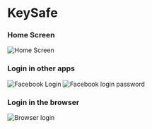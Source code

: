 # KeySafe

### Home Screen
![Home Screen](https://raw.githubusercontent.com/carlostojal/KeySafe/master/img/1.jpg)

### Login in other apps
![Facebook Login](https://raw.githubusercontent.com/carlostojal/KeySafe/master/img/2.jpg)
![Facebook login password](https://raw.githubusercontent.com/carlostojal/KeySafe/master/img/3.jpg)

### Login in the browser
![Browser login](https://raw.githubusercontent.com/carlostojal/KeySafe/master/img/4.jpg)